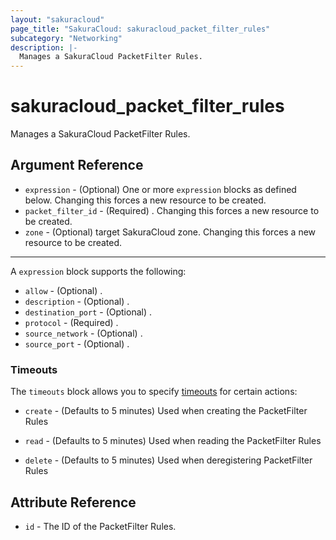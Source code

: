 ```yaml
---
layout: "sakuracloud"
page_title: "SakuraCloud: sakuracloud_packet_filter_rules"
subcategory: "Networking"
description: |-
  Manages a SakuraCloud PacketFilter Rules.
---
```


# sakuracloud_packet_filter_rules

Manages a SakuraCloud PacketFilter Rules.

## Argument Reference

* `expression` - (Optional) One or more `expression` blocks as defined below. Changing this forces a new resource to be created.
* `packet_filter_id` - (Required) . Changing this forces a new resource to be created.
* `zone` - (Optional) target SakuraCloud zone. Changing this forces a new resource to be created.


---

A `expression` block supports the following:

* `allow` - (Optional) .
* `description` - (Optional) .
* `destination_port` - (Optional) .
* `protocol` - (Required) .
* `source_network` - (Optional) .
* `source_port` - (Optional) .


### Timeouts

The `timeouts` block allows you to specify [timeouts](https://www.terraform.io/docs/configuration/resources.html#timeouts) for certain actions:

* `create` - (Defaults to 5 minutes) Used when creating the PacketFilter Rules

* `read` -   (Defaults to 5 minutes) Used when reading the PacketFilter Rules


* `delete` - (Defaults to 5 minutes) Used when deregistering PacketFilter Rules



## Attribute Reference

* `id` - The ID of the PacketFilter Rules.





